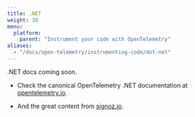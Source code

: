 ```yaml
---
title: .NET
weight: 38
menu:
  platform:
    parent: "Instrument your code with OpenTelemetry"
aliases:
  - "/docs/open-telemetry/instrumenting-code/dot-net"
---
```

.NET docs coming soon.

* Check the canonical OpenTelemetry .NET documentation at [opentelemetry.io](https://opentelemetry.io/docs/languages/net/getting-started/).

* And the great content from [signoz.io](https://signoz.io/docs/instrumentation/dotnet/).

